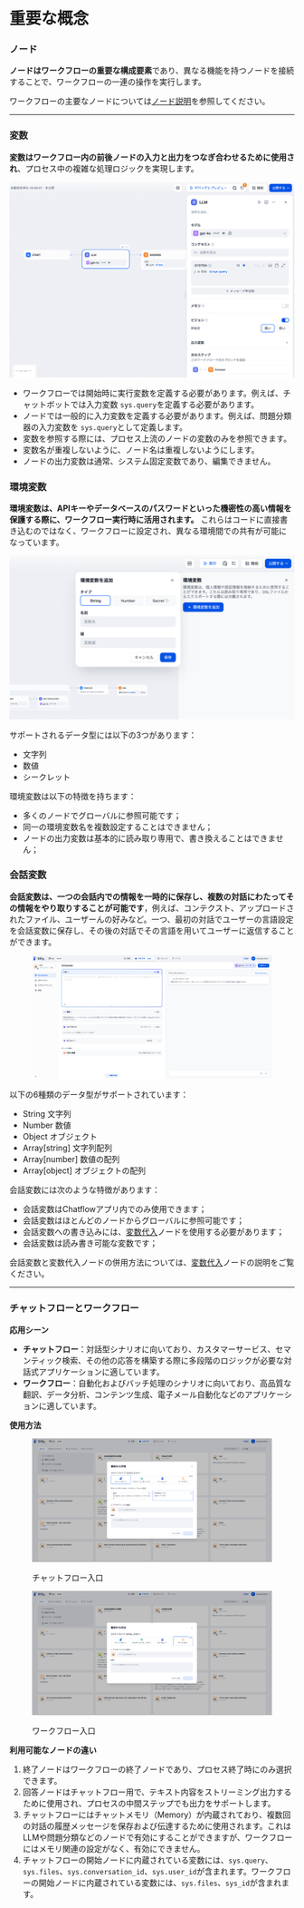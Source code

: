 # 重要な概念

### ノード

**ノードはワークフローの重要な構成要素**であり、異なる機能を持つノードを接続することで、ワークフローの一連の操作を実行します。

ワークフローの主要なノードについては[ノード説明](node/)を参照してください。

***

### 変数

**変数はワークフロー内の前後ノードの入力と出力をつなぎ合わせるために使用され**、プロセス中の複雑な処理ロジックを実現します。

![](../../../img/jp-variables.png)

* ワークフローでは開始時に実行変数を定義する必要があります。例えば、チャットボットでは入力変数 `sys.query`を定義する必要があります。
* ノードでは一般的に入力変数を定義する必要があります。例えば、問題分類器の入力変数を `sys.query`として定義します。
* 変数を参照する際には、プロセス上流のノードの変数のみを参照できます。
* 変数名が重複しないように、ノード名は重複しないようにします。
* ノードの出力変数は通常、システム固定変数であり、編集できません。

### 環境変数

**環境変数は、APIキーやデータベースのパスワードといった機密性の高い情報を保護する際に、ワークフロー実行時に活用されます。** これらはコードに直接書き込むのではなく、ワークフローに設定され、異なる環境間での共有が可能になっています。

![](../../../img/jp-env-variable.png)

サポートされるデータ型には以下の3つがあります：

- 文字列
- 数値
- シークレット

環境変数は以下の特徴を持ちます：

- 多くのノードでグローバルに参照可能です；
- 同一の環境変数名を複数設定することはできません；
- ノードの出力変数は基本的に読み取り専用で、書き換えることはできません；

### 会話変数

**会話変数は、一つの会話内での情報を一時的に保存し、複数の対話にわたってその情報をやり取りすることが可能です**，例えば、コンテクスト、アップロードされたファイル、ユーザーんの好みなど。一つ、最初の対話でユーザーの言語設定を会話変数に保存し、その後の対話でその言語を用いてユーザーに返信することができます。

<figure><img src="../../../img/jp-create-prompt.png" alt=""><figcaption></figcaption></figure>

以下の6種類のデータ型がサポートされています：

* String 文字列
* Number 数値
* Object オブジェクト
* Array\[string] 文字列配列
* Array\[number] 数値の配列
* Array\[object] オブジェクトの配列

会話変数には次のような特徴があります：

* 会話変数はChatflowアプリ内でのみ使用できます；
* 会話変数はほとんどのノードからグローバルに参照可能です；
* 会話変数への書き込みには、[変数代入](node/variable\_assignment.md)ノードを使用する必要があります；
* 会話変数は読み書き可能な変数です；

会話変数と変数代入ノードの併用方法については、[変数代入](node/variable\_assignment.md)ノードの説明をご覧ください。

***

### チャットフローとワークフロー

**応用シーン**

* **チャットフロー**：対話型シナリオに向いており、カスタマーサービス、セマンティック検索、その他の応答を構築する際に多段階のロジックが必要な対話式アプリケーションに適しています。
* **ワークフロー**：自動化およびバッチ処理のシナリオに向いており、高品質な翻訳、データ分析、コンテンツ生成、電子メール自動化などのアプリケーションに適しています。

**使用方法**

<figure><img src="../../../img/jp-create-chatbox-chatflow.png" alt=""><figcaption><p>チャットフロー入口</p></figcaption></figure>

<figure><img src="../../../img/jp-create-workflow.png" alt=""><figcaption><p>ワークフロー入口</p></figcaption></figure>

**利用可能なノードの違い**

1. 終了ノードはワークフローの終了ノードであり、プロセス終了時にのみ選択できます。
2. 回答ノードはチャットフロー用で、テキスト内容をストリーミング出力するために使用され、プロセスの中間ステップでも出力をサポートします。
3. チャットフローにはチャットメモリ（Memory）が内蔵されており、複数回の対話の履歴メッセージを保存および伝達するために使用されます。これはLLMや問題分類などのノードで有効にすることができますが、ワークフローにはメモリ関連の設定がなく、有効にできません。
4. チャットフローの開始ノードに内蔵されている変数には、`sys.query`、`sys.files`、`sys.conversation_id`、`sys.user_id`が含まれます。ワークフローの開始ノードに内蔵されている変数には、`sys.files`、`sys_id`が含まれます。